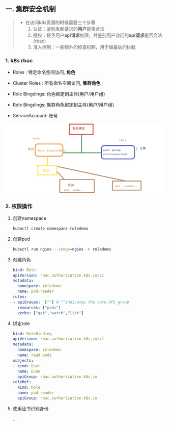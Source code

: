 ## 一. 集群安全机制

> - 在访问k8s资源的时候需要三个步骤
>   1. 认证：鉴别发起请求的**用户**是否合法
>   2. 授权：授予用户**api请求**权限，并鉴别用户访问的**api请求**是否合法(rbac)
>   3. 准入控制：一些额外的检查机制，用于做最后的拦截



### 1. k8s rbac

- Roles : 特定命名空间访问, **角色**
- Cluster Roles : 所有命名空间访问, **集群角色**
- Role Bingdings:  角色绑定到主体(用户/用户组)
- Role Bingdings:  集群角色绑定到主体(用户/用户组)

- ServiceAccount: 账号

![image-20220706220801989](https://raw.githubusercontent.com/daniuEvan/pictrues/main/Typora/20220706220802.png)

### 2. 权限操作

1. 创建namespace

   ```sh
   kubectl create namespace roledemo
   ```

2. 创建pod

   ```sh
   kubectl run nginx --image=nginx -n roledemo
   ```

3. 创建角色

   ```yaml
   kind: Role
   apiVersion: rbac.authorization.k8s.io/v1
   metadata:
     namespace: roledemo
     name: pod-reader
   rules:
   - apiGroups:  [""] # ""indicates the core API group
     resources: ["pods"]
     verbs: ["get","watch","list"]
   ```

4. 绑定role

   ```yaml
   kind: RoleBinding
   apiVersion: rbac.authorization.k8s.io/v1
   metadata:
     namespace: roledemo
     name: read-pods
   subjects:
   - kind: User
     name: Evan
     apiGroup: rbac.authorization.k8s.io
   roleRef:
     kind: Role
     name: pod-reader
     apiGroup: rbac.authorization.k8s.io
   ```

5. 使用证书识别身份

   ...